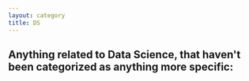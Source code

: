 ```yaml
---
layout: category
title: DS
---
```


## Anything related to Data Science, that haven't been categorized as anything more specific:
